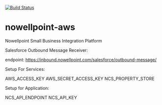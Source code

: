 [![Build Status](https://travis-ci.org/nowellpoint/nowellpoint-integration-platform-parent.svg?branch=dev)](https://travis-ci.org/nowellpoint/nowellpoint-integration-platform-parent)

# nowellpoint-aws
Nowellpoint Small Business Integration Platform

Salesforce Outbound Message Receiver:

endpoint: https://inbound.nowellpoint.com/salesforce/outbound-message/ 

Setup For Services:

AWS_ACCESS_KEY
AWS_SECRET_ACCESS_KEY
NCS_PROPERTY_STORE

Setup for Application:

NCS_API_ENDPOINT
NCS_API_KEY

